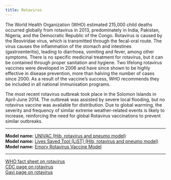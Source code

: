 ```yaml
---
title: Rotavirus
---
```


The World Health Organization (WHO) estimated 215,000 child deaths occurred globally from rotavirus in 2013, predominately in India, Pakistan, Nigeria, and the Democratic Republic of the Congo. Rotavirus is caused by the Reoviridae virus, which is transmitted through the fecal-oral route. The virus causes the inflammation of the stomach and intestines (gastroenteritis), leading to diarrhoea, vomiting and fever, among other symptoms. There is no specific medicinal treatment for rotavirus, but it can be contained through proper sanitation and hygiene. Two lifelong rotavirus vaccines were developed in 2006 and have since shown to be highly effective in disease prevention, more than halving the number of cases since 2000. As a result of the vaccine’s success, WHO recommends they be included in all national immunisation programs. 

The most recent rotavirus outbreak took place in the Solomon Islands in April-June 2014. The outbreak was assisted by severe local flooding, but no rotavirus vaccine was available for distribution. Due to global warming, the severity and frequency of similar extreme weather-related events is likely to increase, reinforcing the need for global Rotavirus vaccinations to prevent similar outbreaks.


---

**Model name:**  [UNIVAC (Hib, rotavirus and pneumo model)](/models/hib)  
**Model name:**  [Lives Saved Tool (LiST) (Hib, rotavirus and pneumo model)](/models/hib#jhu)  
**Model name:**  [Emory Rotavirus Vaccine Model](/models/hib#Emory)

---

[WHO fact sheet on rotavirus](http://www.who.int/immunization/topics/rotavirus/en/)        
[CDC page on rotavirus](https://www.cdc.gov/rotavirus/)      
[Gavi page on rotavirus](http://www.gavi.org/support/nvs/rotavirus/)      
